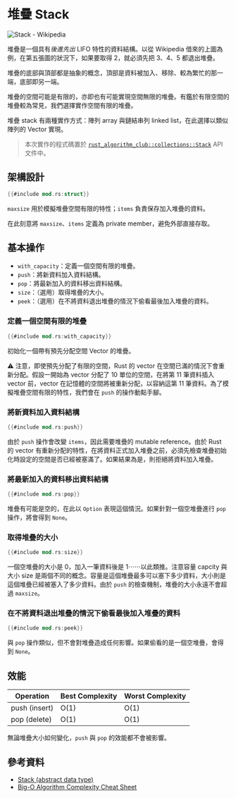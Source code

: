 # 堆疊 Stack

![Stack - Wikipedia](https://upload.wikimedia.org/wikipedia/commons/b/b4/Lifo_stack.png)

堆疊是一個具有*後進先出* LIFO 特性的資料結構。以從 Wikipedia 借來的上圖為例，在第五張圖的狀況下，如果要取得 2，就必須先把 3、4、5 都退出堆疊。

堆疊的底部與頂部都是抽象的概念，頂部是資料被加入、移除、較為繁忙的那一端，底部即另一端。

堆疊的空間可能是有限的，亦即也有可能實現空間無限的堆疊。有鑑於有限空間的堆疊較為常見，我們選擇實作空間有限的堆疊。

堆疊 stack 有兩種實作方式：陣列 array 與鏈結串列 linked list，在此選擇以類似陣列的 Vector 實現。

> 本次實作的程式碼置於 [`rust_algorithm_club::collections::Stack`][doc] API 文件中。

[doc]: /doc/rust_algorithm_club/collections/struct.Stack.html

## 架構設計

```rust
{{#include mod.rs:struct}}
```

`maxsize` 用於模擬堆疊空間有限的特性；`items` 負責保存加入堆疊的資料。

在此刻意將 `maxsize`、`items` 定義為 private member，避免外部直接存取。

## 基本操作

* `with_capacity`：定義一個空間有限的堆疊。
* `push`：將新資料加入資料結構。
* `pop`：將最新加入的資料移出資料結構。
* `size`：（選用）取得堆疊的大小。
* `peek`：（選用）在不將資料退出堆疊的情況下偷看最後加入堆疊的資料。

### 定義一個空間有限的堆疊

```rust
{{#include mod.rs:with_capacity}}
```

初始化一個帶有預先分配空間 Vector 的堆疊。

⚠ 注意，即使預先分配了有限的空間，Rust 的 vector 在空間已滿的情況下會重新分配。假設一開始為 vector 分配了 10 單位的空間，在將第 11 筆資料插入 vector 前，vector 在記憶體的空間將被重新分配，以容納這第 11 筆資料。為了模擬堆疊空間有限的特性，我們會在 `push` 的操作動點手腳。

### 將新資料加入資料結構

```rust
{{#include mod.rs:push}}
```

由於 `push` 操作會改變 `items`，因此需要堆疊的 mutable reference。由於 Rust 的 vector 有重新分配的特性，在將資料正式加入堆疊之前，必須先檢查堆疊初始化時設定的空間是否已經被塞滿了。如果結果為是，則拒絕將資料加入堆疊。

### 將最新加入的資料移出資料結構

```rust
{{#include mod.rs:pop}}
```

堆疊有可能是空的，在此以 `Option` 表現這個情況。如果針對一個空堆疊進行 `pop` 操作，將會得到 `None`。

### 取得堆疊的大小

```rust
{{#include mod.rs:size}}
```

一個空堆疊的大小是 0，加入一筆資料後是 1⋯⋯以此類推。注意容量 capcity 與大小 size 是兩個不同的概念。容量是這個堆疊最多可以塞下多少資料，大小則是這個堆疊已經被塞入了多少資料。由於 `push` 的檢查機制，堆疊的大小永遠不會超過 `maxsize`。

### 在不將資料退出堆疊的情況下偷看最後加入堆疊的資料

```rust
{{#include mod.rs:peek}}
```

與 `pop` 操作類似，但不會對堆疊造成任何影響。如果偷看的是一個空堆疊，會得到 `None`。

## 效能

| Operation | Best Complexity | Worst Complexity |
| --- | --- | --- |
| push (insert) | O(1) | O(1) |
| pop (delete) | O(1) | O(1) |

無論堆疊大小如何變化，`push` 與 `pop` 的效能都不會被影響。

## 參考資料

* [Stack (abstract data type)
](https://en.wikipedia.org/wiki/Stack_\(abstract_data_type\))
* [Big-O Algorithm Complexity Cheat Sheet](http://bigocheatsheet.com/)
